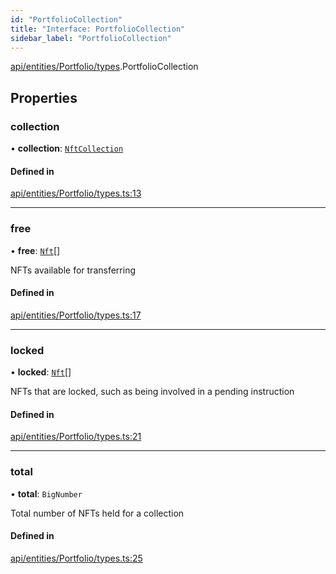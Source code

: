```yaml
---
id: "PortfolioCollection"
title: "Interface: PortfolioCollection"
sidebar_label: "PortfolioCollection"
---
```


[api/entities/Portfolio/types](../../../../../../modules/API/Entities/Portfolio/Types/Types.md).PortfolioCollection

## Properties

### collection

• **collection**: [`NftCollection`](../../../../../../classes/API/Entities/Asset/NonFungible/NftCollection/NftCollection.md)

#### Defined in

[api/entities/Portfolio/types.ts:13](https://github.com/PolymeshAssociation/polymesh-sdk/blob/968f8d70c/src/api/entities/Portfolio/types.ts#L13)

___

### free

• **free**: [`Nft`](../../../../../../classes/API/Entities/Asset/NonFungible/Nft/Nft.md)[]

NFTs available for transferring

#### Defined in

[api/entities/Portfolio/types.ts:17](https://github.com/PolymeshAssociation/polymesh-sdk/blob/968f8d70c/src/api/entities/Portfolio/types.ts#L17)

___

### locked

• **locked**: [`Nft`](../../../../../../classes/API/Entities/Asset/NonFungible/Nft/Nft.md)[]

NFTs that are locked, such as being involved in a pending instruction

#### Defined in

[api/entities/Portfolio/types.ts:21](https://github.com/PolymeshAssociation/polymesh-sdk/blob/968f8d70c/src/api/entities/Portfolio/types.ts#L21)

___

### total

• **total**: `BigNumber`

Total number of NFTs held for a collection

#### Defined in

[api/entities/Portfolio/types.ts:25](https://github.com/PolymeshAssociation/polymesh-sdk/blob/968f8d70c/src/api/entities/Portfolio/types.ts#L25)
